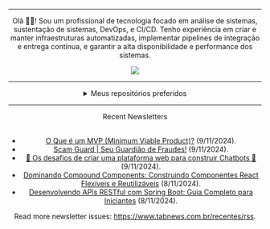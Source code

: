<div align="center">
<hr>
<p>Olá 👋🏾! Sou um profissional de tecnologia focado em análise de sistemas, sustentação de sistemas, DevOps, e CI/CD. Tenho experiência em criar e manter infraestruturas automatizadas, implementar pipelines de integração e entrega contínua, e garantir a alta disponibilidade e performance dos sistemas.</p>
  <img src="https://media.giphy.com/media/yAGIvCiwPJn5C/giphy.gif">
<hr>
  <details>
  <summary>Meus repositórios preferidos</summary>
  <br />
  Alguns dos meus melhores repositórios:
  <br />
<br />
  <ul><li><a href=https://github.com/KubeNerd/aluratube target="_blank" rel="noopener noreferrer">KubeNerd/aluratube</a> (<b>0</b> ✨ and <b>0</b> 🍴): Aluratube - Desenvolvido durante a imersão React da Alura no final de 2022</li><li><a href=https://github.com/KubeNerd/nlw-ia target="_blank" rel="noopener noreferrer">KubeNerd/nlw-ia</a> (<b>0</b> ✨ and <b>0</b> 🍴): Projeto desenvolvido durante a NLW IA - Usando a API da OPENAI</li><li><a href=https://github.com/KubeNerd/nlw-journey-ia target="_blank" rel="noopener noreferrer">KubeNerd/nlw-journey-ia</a> (<b>0</b> ✨ and <b>0</b> 🍴): NLW IA - Agent de viagens usando python + langchain + GPT</li>
<li>More coming soon :).</li>
</ul>
  </details>
  <hr/>
    <summary>Recent Newsletters</summary>
  <br />
  <ul>
    <li><a href=https://www.tabnews.com.br/ganhosegastos/o-que-e-um-mvp-minimum-viable-product target="_blank" rel="noopener noreferrer">O Que é um MVP (Minimum Viable Product)?</a> (9/11/2024).</li><li><a href=https://www.tabnews.com.br/JeielLimaMiranda/scam-guard-seu-guardiao-de-fraudes target="_blank" rel="noopener noreferrer">Scam Guard | Seu Guardião de Fraudes!</a> (9/11/2024).</li><li><a href=https://www.tabnews.com.br/raphaelcarubbi/os-desafios-de-criar-uma-plataforma-web-para-construir-chatbots target="_blank" rel="noopener noreferrer">🤖 Os desafios de criar uma plataforma web para construir Chatbots 🧩</a> (9/11/2024).</li><li><a href=https://www.tabnews.com.br/gabrielduete/dominando-compound-components-construindo-componentes-react-flexiveis-e-reutilizaveis target="_blank" rel="noopener noreferrer">Dominando Compound Components: Construindo Componentes React Flexíveis e Reutilizáveis</a> (8/11/2024).</li><li><a href=https://www.tabnews.com.br/ganhosegastos/desenvolvendo-apis-restful-com-spring-boot-guia-completo-para-iniciantes target="_blank" rel="noopener noreferrer">Desenvolvendo APIs RESTful com Spring Boot: Guia Completo para Iniciantes</a> (8/11/2024).</li>
  </ul>
<p>Read more newsletter issues: <a href="https://www.tabnews.com.br/recentes/rss">https://www.tabnews.com.br/recentes/rss</a>.</p>
  </details>
